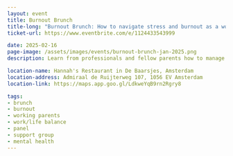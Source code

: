 ```yaml
---
layout: event
title: Burnout Brunch
title-long: "Burnout Brunch: How to navigate stress and burnout as a working parent"
ticket-url: https://www.eventbrite.com/e/1124433543999

date: 2025-02-16
page-image: /assets/images/events/burnout-brunch-jan-2025.png
description: Learn from professionals and fellow parents how to manage stress and burnout while juggling the demands of work as a parent. Our <b>expert panel — two specialized career coaches and a psychotherapist</b>, all mamas themselves — will share strategies for navigating stress and burnout. Then we'll break out into <b>small support groups</b>, where you'll connect with other working parents going through the same thing. <b>Tasty brunch</b> included!

location-name: Hannah's Restaurant in De Baarsjes, Amsterdam
location-address: Admiraal de Ruijterweg 107, 1056 EV Amsterdam
location-link: https://maps.app.goo.gl/LdkweYqB9rn2Rgry8

tags:
- brunch
- burnout
- working parents
- work/life balance
- panel
- support group
- mental health
---
```

